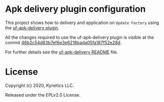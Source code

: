 # Apk delivery plugin configuration
This project shows how to delivery and application on `Update Factory` using the [uf-apk-delivery plugin](https://github.com/Kynetics/uf-apk-delivery).

All the changes required to use the uf-apk-delivery plugin is visible at the commit [46b2c54d83b7ef6e3e6218bada05fa187f52e28d](https://github.com/Kynetics/uf-apk-delivery-example/commit/46b2c54d83b7ef6e3e6218bada05fa187f52e28d).

For further details see the [uf-apk-delivery README](https://github.com/Kynetics/uf-apk-delivery) file.
# License
Copyright (c) 2020, Kynetics LLC.

Released under the EPLv2.0 License.
